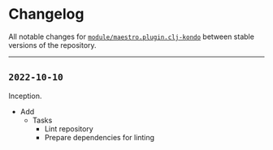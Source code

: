 # Changelog

All notable changes for [`module/maestro.plugin.clj-kondo`](../) between stable versions of the
repository.


---


## `2022-10-10`

Inception.

- Add
    - Tasks
        - Lint repository
        - Prepare dependencies for linting
